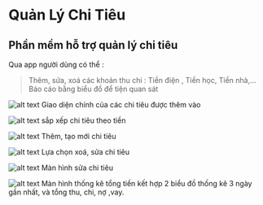 # Quản Lý Chi Tiêu

## Phần mềm hỗ trợ quản lý chi tiêu

Qua app người dùng có thể :

> Thêm, sửa, xoá các khoản thu chi : Tiền điện , Tiền học, Tiền nhà,...
> Báo cáo bằng biểu đồ để tiện quan sát

![alt text](https://scontent.fdad1-1.fna.fbcdn.net/v/t1.15752-9/79268826_2535380363360934_160340367634333696_n.jpg?_nc_cat=103&_nc_ohc=mPaMvyayBY8AQlNauH_BpRNIuz67LKZOfFrca98NQyQmS0Jw69J9eOBhA&_nc_ht=scontent.fdad1-1.fna&oh=7448b52fb5c1e0695c04c4a03d06ade6&oe=5E77E8E3)
Giao diện chính của các chi tiêu được thêm vào

![alt text](https://scontent.fdad2-1.fna.fbcdn.net/v/t1.15752-9/80624732_2526118544305193_591569614027096064_n.jpg?_nc_cat=101&_nc_ohc=_qu7lgkYaXoAQmGBDETs-jMOlsOx3chzaqA0flxbyXSrTMvMM1zYVxL6w&_nc_ht=scontent.fdad2-1.fna&oh=9a0ef23c932df5205d8d893274383ca9&oe=5E672669)
sắp xếp chi tiêu theo tiền

![alt text](https://scontent.fdad1-1.fna.fbcdn.net/v/t1.15752-9/79914238_3411957288846067_1183251442664734720_n.jpg?_nc_cat=103&_nc_ohc=jNc70DiV8PwAQn55w_gY078R9X6JEmCYd0raQQWstQwcKONrr5Pq0Yisg&_nc_ht=scontent.fdad1-1.fna&oh=91e8a3b5fd51627422171910ad2b1f95&oe=5EB1B0DB)
Thêm, tạo mới chi tiêu

![alt text](https://scontent.fdad2-1.fna.fbcdn.net/v/t1.15752-9/79337457_429414147939125_7438081855645024256_n.jpg?_nc_cat=111&_nc_ohc=VcUe78STxZUAQkXlpjvQMoDwJnt4WlyQgFXBXOBpKcDAp8gCemQHdtQ8g&_nc_ht=scontent.fdad2-1.fna&oh=a4d2d8e74a40ce4b8033b91be7b3183f&oe=5E822C03)
Lựa chọn xoá, sửa chi tiêu

![alt text](https://scontent.fdad1-1.fna.fbcdn.net/v/t1.15752-9/79658871_734771470342427_694884021540225024_n.jpg?_nc_cat=103&_nc_ohc=lgWPhVonqTIAQknfvUYzUcZcmKsZHnbbJZLtpZQYY0Kgzc1X0Ngn4liCg&_nc_ht=scontent.fdad1-1.fna&oh=8fdfafc721ff25ffb6e02a6300e27ca3&oe=5E67A37B)
Màn hình sửa chi tiêu

![alt text](https://scontent.fdad2-1.fna.fbcdn.net/v/t1.15752-9/79854118_2468421050080230_6940813235058638848_n.jpg?_nc_cat=109&_nc_ohc=9pShh1VVEpYAQm3Hwp_40xu3j1m-pQxXH4EzSCkMicv-CgF6kl6ZJc43Q&_nc_ht=scontent.fdad2-1.fna&oh=88e3ea6c3d666380bf42f8fefcecca9f&oe=5EB3B2B2)
Màn hình thống kê tổng tiền kết hợp 2 biểu đồ thống kê 3 ngày gần nhất, và tổng thu, chi, nợ ,vay.
